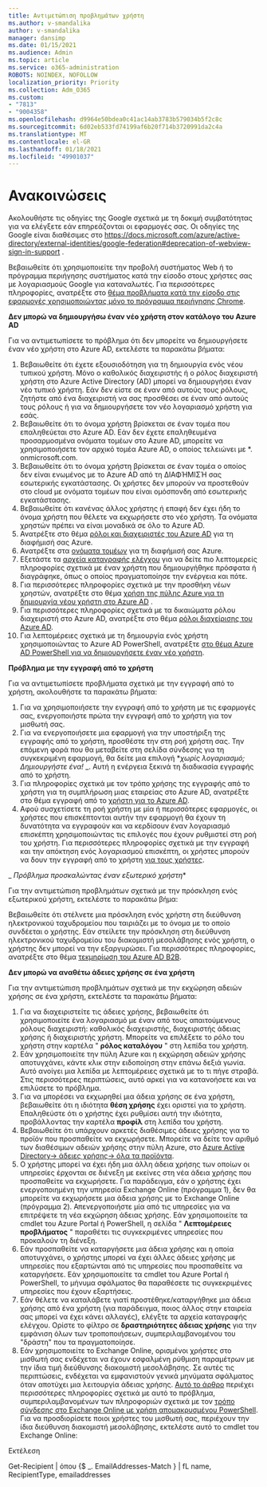 ```yaml
---
title: Αντιμετώπιση προβλημάτων χρήστη
ms.author: v-smandalika
author: v-smandalika
manager: dansimp
ms.date: 01/15/2021
ms.audience: Admin
ms.topic: article
ms.service: o365-administration
ROBOTS: NOINDEX, NOFOLLOW
localization_priority: Priority
ms.collection: Adm_O365
ms.custom:
- "7813"
- "9004358"
ms.openlocfilehash: d9964e50bdea0c41ac14ab3783b579034b5f2c8c
ms.sourcegitcommit: 6d02eb533fd74199af6b20f714b3720991da2c4a
ms.translationtype: MT
ms.contentlocale: el-GR
ms.lasthandoff: 01/18/2021
ms.locfileid: "49901037"
---
```

# <a name="announcements"></a>Ανακοινώσεις

Ακολουθήστε τις οδηγίες της Google σχετικά με τη δοκιμή συμβατότητας για να ελέγξετε εάν επηρεάζονται οι εφαρμογές σας. Οι οδηγίες της Google είναι διαθέσιμες στο https://docs.microsoft.com/azure/active-directory/external-identities/google-federation#deprecation-of-webview-sign-in-support .

Βεβαιωθείτε ότι χρησιμοποιείτε την προβολή συστήματος Web ή το πρόγραμμα περιήγησης συστήματος κατά την είσοδο στους χρήστες σας με λογαριασμούς Google για καταναλωτές. Για περισσότερες πληροφορίες, ανατρέξτε στο [θέμα προβλήματα κατά την είσοδο στις εφαρμογές χρησιμοποιώντας μόνο το πρόγραμμα περιήγησης Chrome](https://docs.microsoft.com/office365/troubleshoot/miscellaneous/chrome-behavior-affects-applications).


**Δεν μπορώ να δημιουργήσω έναν νέο χρήστη στον κατάλογο του Azure AD**

Για να αντιμετωπίσετε το πρόβλημα ότι δεν μπορείτε να δημιουργήσετε έναν νέο χρήστη στο Azure AD, εκτελέστε τα παρακάτω βήματα:

1. Βεβαιωθείτε ότι έχετε εξουσιοδότηση για τη δημιουργία ενός νέου τυπικού χρήστη. Μόνο ο καθολικός διαχειριστής ή ο ρόλος διαχειριστή χρήστη στο Azure Active Directory (AD) μπορεί να δημιουργήσει έναν νέο τυπικό χρήστη. Εάν δεν είστε σε έναν από αυτούς τους ρόλους, ζητήστε από ένα διαχειριστή να σας προσθέσει σε έναν από αυτούς τους ρόλους ή για να δημιουργήσετε τον νέο λογαριασμό χρήστη για εσάς.
2. Βεβαιωθείτε ότι το όνομα χρήστη βρίσκεται σε έναν τομέα που επαληθεύεται στο Azure AD. Εάν δεν έχετε επαληθευμένα προσαρμοσμένα ονόματα τομέων στο Azure AD, μπορείτε να χρησιμοποιήσετε τον αρχικό τομέα Azure AD, ο οποίος τελειώνει με *. onmicrosoft.com.
3. Βεβαιωθείτε ότι το όνομα χρήστη βρίσκεται σε έναν τομέα ο οποίος δεν είναι ενωμένος με το Azure AD από τη ΔΙΑΦΉΜΙΣΉ σας εσωτερικής εγκατάστασης. Οι χρήστες δεν μπορούν να προστεθούν στο cloud με ονόματα τομέων που είναι ομόσπονδη από εσωτερικής εγκατάστασης.
4. Βεβαιωθείτε ότι κανένας άλλος χρήστης ή επαφή δεν έχει ήδη το όνομα χρήστη που θέλετε να εκχωρήσετε στο νέο χρήστη. Τα ονόματα χρηστών πρέπει να είναι μοναδικά σε όλο το Azure AD.
5. Ανατρέξτε στο θέμα [ρόλοι και διαχειριστές του Azure AD](https://ms.portal.azure.com/#blade/Microsoft_AAD_IAM/ActiveDirectoryMenuBlade/RolesAndAdministrators) για τη διαφήμισή σας Azure.
6. Ανατρέξτε στα [ονόματα τομέων](https://ms.portal.azure.com/#blade/Microsoft_AAD_IAM/ActiveDirectoryMenuBlade/Domains) για τη διαφήμισή σας Azure.
7. Εξετάστε τα [αρχεία καταγραφής ελέγχου](https://ms.portal.azure.com/#blade/Microsoft_AAD_IAM/ActiveDirectoryMenuBlade/Audit) για να δείτε πιο λεπτομερείς πληροφορίες σχετικά με έναν χρήστη που δημιουργήθηκε πρόσφατα ή διαγράφηκε, όπως ο οποίος πραγματοποίησε την ενέργεια και πότε.
8. Για περισσότερες πληροφορίες σχετικά με την προσθήκη νέων χρηστών, ανατρέξτε στο θέμα [χρήση της πύλης Azure για τη δημιουργία νέου χρήστη στο Azure AD](https://docs.microsoft.com/azure/active-directory/fundamentals/add-users-azure-active-directory) .
9. Για περισσότερες πληροφορίες σχετικά με τα δικαιώματα ρόλου διαχειριστή στο Azure AD, ανατρέξτε στο θέμα [ρόλοι διαχείρισης του Azure AD](https://docs.microsoft.com/azure/active-directory/roles/permissions-reference).
10. Για λεπτομέρειες σχετικά με τη δημιουργία ενός χρήστη χρησιμοποιώντας το Azure AD PowerShell, ανατρέξτε [στο θέμα Azure AD PowerShell για να δημιουργήσετε έναν νέο χρήστη](https://docs.microsoft.com/powershell/module/azuread/new-azureaduser).

**Πρόβλημα με την εγγραφή από το χρήστη**

Για να αντιμετωπίσετε προβλήματα σχετικά με την εγγραφή από το χρήστη, ακολουθήστε τα παρακάτω βήματα:

1. Για να χρησιμοποιήσετε την εγγραφή από το χρήστη με τις εφαρμογές σας, ενεργοποιήστε πρώτα την εγγραφή από το χρήστη για τον μισθωτή σας. 
2. Για να ενεργοποιήσετε μια εφαρμογή για την υποστήριξη της εγγραφής από το χρήστη, προσθέστε την στη ροή χρήστη σας. Την επόμενη φορά που θα μεταβείτε στη σελίδα σύνδεσης για τη συγκεκριμένη εφαρμογή, θα δείτε μια επιλογή **_χωρίς λογαριασμό; Δημιουργήστε ένα!_* _. Αυτή η ενέργεια ξεκινά τη διαδικασία εγγραφής από το χρήστη.
3. Για πληροφορίες σχετικά με τον τρόπο χρήσης της εγγραφής από το χρήστη για τη συμπλήρωση μιας εταιρείας στο Azure AD, ανατρέξτε στο θέμα εγγραφή από το [χρήστη για το Azure AD](https://docs.microsoft.com/azure/active-directory/enterprise-users/directory-self-service-signup).
4. Αφού συσχετίσετε τη ροή χρήστη με μία ή περισσότερες εφαρμογές, οι χρήστες που επισκέπτονται αυτήν την εφαρμογή θα έχουν τη δυνατότητα να εγγραφούν και να κερδίσουν έναν λογαριασμό επισκέπτη χρησιμοποιώντας τις επιλογές που έχουν ρυθμιστεί στη ροή του χρήστη. Για περισσότερες πληροφορίες σχετικά με την εγγραφή και την απόκτηση ενός λογαριασμού επισκέπτη, οι χρήστες μπορούν να δουν την εγγραφή από το χρήστη [για τους χρήστες](https://docs.microsoft.com/azure/active-directory/external-identities/self-service-sign-up-user-flow).

_ *Πρόβλημα προσκαλώντας έναν εξωτερικό χρήστη**

Για την αντιμετώπιση προβλημάτων σχετικά με την πρόσκληση ενός εξωτερικού χρήστη, εκτελέστε το παρακάτω βήμα:

Βεβαιωθείτε ότι στέλνετε μια πρόσκληση ενός χρήστη στη διεύθυνση ηλεκτρονικού ταχυδρομείου που ταιριάζει με το όνομα με το οποίο συνδέεται ο χρήστης. Εάν στείλετε την πρόσκληση στη διεύθυνση ηλεκτρονικού ταχυδρομείου του διακομιστή μεσολάβησης ενός χρήστη, ο χρήστης δεν μπορεί να την εξαργυρώσει. Για περισσότερες πληροφορίες, ανατρέξτε στο θέμα [τεκμηρίωση του Azure AD B2B](https://docs.microsoft.com/azure/active-directory/external-identities/).

**Δεν μπορώ να αναθέτω άδειες χρήσης σε ένα χρήστη**

Για την αντιμετώπιση προβλημάτων σχετικά με την εκχώρηση αδειών χρήσης σε ένα χρήστη, εκτελέστε τα παρακάτω βήματα:

1. Για να διαχειριστείτε τις άδειες χρήσης, βεβαιωθείτε ότι χρησιμοποιείτε ένα λογαριασμό με έναν από τους απαιτούμενους ρόλους διαχειριστή: καθολικός διαχειριστής, διαχειριστής άδειας χρήσης ή διαχειριστής χρήστη. Μπορείτε να επιλέξετε το ρόλο του χρήστη στην καρτέλα " **ρόλος καταλόγου** " στη λεπίδα του χρήστη.
2. Εάν χρησιμοποιείτε την πύλη Azure και η εκχώρηση αδειών χρήσης αποτυγχάνει, κάντε κλικ στην ειδοποίηση στην επάνω δεξιά γωνία. Αυτό ανοίγει μια λεπίδα με λεπτομέρειες σχετικά με το τι πήγε στραβά. Στις περισσότερες περιπτώσεις, αυτό αρκεί για να κατανοήσετε και να επιλύσετε το πρόβλημα.
3. Για να μπορέσει να εκχωρηθεί μια άδεια χρήσης σε ένα χρήστη, βεβαιωθείτε ότι η ιδιότητα **θέση χρήσης** έχει οριστεί για το χρήστη. Επαληθεύστε ότι ο χρήστης έχει ρυθμίσει αυτή την ιδιότητα, προβάλλοντας την καρτέλα **προφίλ** στη λεπίδα του χρήστη.
4. Βεβαιωθείτε ότι υπάρχουν αρκετές διαθέσιμες άδειες χρήσης για το προϊόν που προσπαθείτε να εκχωρήσετε. Μπορείτε να δείτε τον αριθμό των διαθέσιμων αδειών χρήσης στην πύλη Azure, στο [Azure Active Directory-> άδειες χρήσης-> όλα τα προϊόντα](https://ms.portal.azure.com/#blade/Microsoft_AAD_IAM/LicensesMenuBlade/Products).
5. Ο χρήστης μπορεί να έχει ήδη μια άλλη άδεια χρήσης των οποίων οι υπηρεσίες έρχονται σε διένεξη με εκείνες στη νέα άδεια χρήσης που προσπαθείτε να εκχωρήσετε. Για παράδειγμα, εάν ο χρήστης έχει ενεργοποιημένη την υπηρεσία Exchange Online (πρόγραμμα 1), δεν θα μπορείτε να εκχωρήσετε μια άδεια χρήσης με το Exchange Online (πρόγραμμα 2). Απενεργοποιήστε μία από τις υπηρεσίες για να επιτρέψετε τη νέα εκχώρηση άδειας χρήσης. Εάν χρησιμοποιείτε τα cmdlet του Azure Portal ή PowerShell, η σελίδα " **Λεπτομέρειες προβλήματος** " παραθέτει τις συγκεκριμένες υπηρεσίες που προκαλούν τη διένεξη.
6. Εάν προσπαθείτε να καταργήσετε μια άδεια χρήσης και η οποία αποτυγχάνει, ο χρήστης μπορεί να έχει άλλες άδειες χρήσης με υπηρεσίες που εξαρτώνται από τις υπηρεσίες που προσπαθείτε να καταργήσετε. Εάν χρησιμοποιείτε τα cmdlet του Azure Portal ή PowerShell, το μήνυμα σφάλματος θα παραθέσετε τις συγκεκριμένες υπηρεσίες που έχουν εξαρτήσεις.
7. Εάν θέλετε να καταλάβετε γιατί προστέθηκε/καταργήθηκε μια άδεια χρήσης από ένα χρήστη (για παράδειγμα, ποιος άλλος στην εταιρεία σας μπορεί να έχει κάνει αλλαγές), ελέγξτε τα αρχεία καταγραφής ελέγχου. Ορίστε το φίλτρο σε **δραστηριότητες άδειας χρήσης** για την εμφάνιση όλων των τροποποιήσεων, συμπεριλαμβανομένου του "δράστη" που τα πραγματοποίησε.
8. Εάν χρησιμοποιείτε το Exchange Online, ορισμένοι χρήστες στο μισθωτή σας ενδέχεται να έχουν εσφαλμένη ρύθμιση παραμέτρων με την ίδια τιμή διεύθυνσης διακομιστή μεσολάβησης. Σε αυτές τις περιπτώσεις, ενδέχεται να εμφανιστούν γενικά μηνύματα σφάλματος όταν αποτύχει μια λειτουργία άδειας χρήσης. [Αυτό το άρθρο](https://docs.microsoft.com/exchange/troubleshoot/administration/proxy-address-being-used) περιέχει περισσότερες πληροφορίες σχετικά με αυτό το πρόβλημα, συμπεριλαμβανομένων των πληροφοριών σχετικά με τον [τρόπο σύνδεσης στο Exchange Online με χρήση απομακρυσμένου PowerShell](https://docs.microsoft.com/powershell/exchange/connect-to-exchange-online-powershell). Για να προσδιορίσετε ποιοι χρήστες του μισθωτή σας, περιέχουν την ίδια διεύθυνση διακομιστή μεσολάβησης, εκτελέστε αυτό το cmdlet του Exchange Online:

Εκτέλεση

Get-Recipient | όπου {$ _. EmailAddresses-Match <user principal name> } | fL name, RecipientType, emailaddresses





